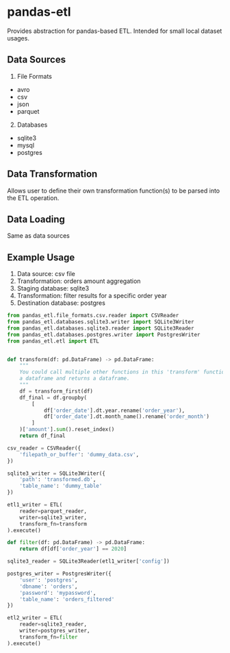 # pandas-etl

Provides abstraction for pandas-based ETL. Intended for small local dataset usages.

## Data Sources

1. File Formats

- avro
- csv
- json
- parquet

2. Databases

- sqlite3
- mysql
- postgres

## Data Transformation

Allows user to define their own transformation function(s) to be parsed into the ETL operation.

## Data Loading

Same as data sources

## Example Usage

1. Data source: csv file
2. Transformation: orders amount aggregation
3. Staging database: sqlite3
4. Transformation: filter results for a specific order year
5. Destination database: postgres

```python
from pandas_etl.file_formats.csv.reader import CSVReader
from pandas_etl.databases.sqlite3.writer import SQLite3Writer
from pandas_etl.databases.sqlite3.reader import SQLite3Reader
from pandas_etl.databases.postgres.writer import PostgresWriter
from pandas_etl.etl import ETL


def transform(df: pd.DataFrame) -> pd.DataFrame:
    """
    You could call multiple other functions in this 'transform' function, as long as it takes in
    a dataframe and returns a dataframe.
    """
    df = transform_first(df)
    df_final = df.groupby(
        [
            df['order_date'].dt.year.rename('order_year'), 
            df['order_date'].dt.month_name().rename('order_month')
        ]
    )['amount'].sum().reset_index()
    return df_final

csv_reader = CSVReader({
    'filepath_or_buffer': 'dummy_data.csv',
})

sqlite3_writer = SQLite3Writer({
    'path': 'transformed.db',
    'table_name': 'dummy_table'
})

etl1_writer = ETL(
    reader=parquet_reader,
    writer=sqlite3_writer,
    transform_fn=transform
).execute()

def filter(df: pd.DataFrame) -> pd.DataFrame:
    return df[df['order_year'] == 2020]

sqlite3_reader = SQLite3Reader(etl1_writer['config'])

postgres_writer = PostgresWriter({
    'user': 'postgres',
    'dbname': 'orders',
    'password': 'mypassword',
    'table_name': 'orders_filtered'
})

etl2_writer = ETL(
    reader=sqlite3_reader,
    writer=postgres_writer,
    transform_fn=filter
).execute()
```

